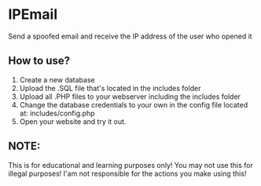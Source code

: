 # IPEmail
Send a spoofed email and receive the IP address of the user who opened it

## How to use?
1. Create a new database
2. Upload the .SQL file that's located in the includes folder
3. Upload all .PHP files to your webserver including the includes folder
4. Change the database credentials to your own in the config file located at: includes/config.php
5. Open your website and try it out.

## NOTE:
This is for educational and learning purposes only! You may not use this for illegal purposes! I'am not responsible for the actions you make using this!
